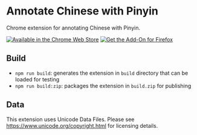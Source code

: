 # Annotate Chinese with Pinyin

Chrome extension for annotating Chinese with Pinyin.

[![Available in the Chrome Web Store](https://developer.chrome.com/webstore/images/ChromeWebStore_Badge_v2_206x58.png)](https://chrome.google.com/webstore/detail/annotate-chinese-with-pin/nklndoamigakcadfpngfkcppjpijcghj?hl=en)
[![Get the Add-On for Firefox](https://ffp4g1ylyit3jdyti1hqcvtb-wpengine.netdna-ssl.com/addons/files/2015/11/get-the-addon.png)](https://addons.mozilla.org/en-US/firefox/addon/annotate-chinese-with-pinyin/)

## Build

* `npm run build`: generates the extension in `build` directory that can be loaded for testing
* `npm run build:zip`: packages the extension in `build.zip` for publishing

## Data

This extension uses Unicode Data Files. Please see https://www.unicode.org/copyright.html for licensing details.
